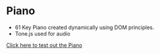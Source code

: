 # Piano

- 61 Key Piano created dynamically using DOM principles.
- Tone.js used for audio

[Click here to test out the Piano](https://kishanpatel98.github.io/Piano/index.html)
